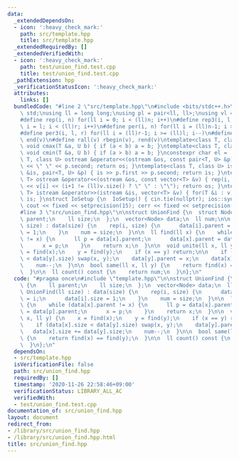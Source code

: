 ```yaml
---
data:
  _extendedDependsOn:
  - icon: ':heavy_check_mark:'
    path: src/template.hpp
    title: src/template.hpp
  _extendedRequiredBy: []
  _extendedVerifiedWith:
  - icon: ':heavy_check_mark:'
    path: test/union_find.test.cpp
    title: test/union_find.test.cpp
  _pathExtension: hpp
  _verificationStatusIcon: ':heavy_check_mark:'
  attributes:
    links: []
  bundledCode: "#line 2 \"src/template.hpp\"\n#include <bits/stdc++.h>\nusing namespace\
    \ std;\nusing ll = long long;\nusing pl = pair<ll, ll>;\nusing vl = vector<ll>;\n\
    #define rep(i, n) for(ll i = 0; i < (ll)n; i++)\n#define rep3(i, l, r) for(ll\
    \ i = l; i < (ll)r; i++)\n#define per(i, n) for(ll i = (ll)n-1; i >= 0; i--)\n\
    #define per3(i, l, r) for(ll i = (ll)r-1; i >= (ll)l; i--)\n#define all(v) begin(v),\
    \ end(v)\n#define rall(v) rbegin(v), rend(v)\ntemplate<class T, class U> inline\
    \ void cmax(T &a, U b) { if (a < b) a = b; }\ntemplate<class T, class U> inline\
    \ void cmin(T &a, U b) { if (a > b) a = b; }\nconstexpr char el = '\\n';\ntemplate<class\
    \ T, class U> ostream &operator<<(ostream &os, const pair<T, U> &p) { os << p.first\
    \ << \" \" << p.second; return os; }\ntemplate<class T, class U> istream &operator>>(istream\
    \ &is, pair<T, U> &p) { is >> p.first >> p.second; return is; }\ntemplate<class\
    \ T> ostream &operator<<(ostream &os, const vector<T> &v) { rep(i, v.size()) os\
    \ << v[i] << (i+1 != (ll)v.size() ? \" \" : \"\"); return os; }\ntemplate<class\
    \ T> istream &operator>>(istream &is, vector<T> &v) { for(T &i : v) is >> i; return\
    \ is; }\nstruct IoSetup {\n  IoSetup() { cin.tie(nullptr); ios::sync_with_stdio(false);\
    \ cout << fixed << setprecision(15); cerr << fixed << setprecision(15); }\n} io_setup;\n\
    #line 3 \"src/union_find.hpp\"\n\nstruct UnionFind {\n  struct Node {\n    ll\
    \ parent;\n    ll size;\n  };\n  vector<Node> data;\n  ll num;\n\n  UnionFind(ll\
    \ size) : data(size) {\n    rep(i, size) {\n      data[i].parent = i;\n      data[i].size\
    \ = 1;\n    }\n    num = size;\n  }\n\n  ll find(ll x) {\n    while (data[x].parent\
    \ != x) {\n      ll p = data[x].parent;\n      data[x].parent = data[p].parent;\n\
    \      x = p;\n    }\n    return x;\n  }\n\n  void unite(ll x, ll y) {\n    x\
    \ = find(x);\n    y = find(y);\n    if (x == y) return;\n\n    if (data[x].size\
    \ < data[y].size) swap(x, y);\n    data[y].parent = x;\n    data[x].size += data[y].size;\n\
    \    num--;\n  }\n\n  bool same(ll x, ll y) {\n    return find(x) == find(y);\n\
    \  }\n\n  ll count() const {\n    return num;\n  }\n};\n"
  code: "#pragma once\n#include \"template.hpp\"\n\nstruct UnionFind {\n  struct Node\
    \ {\n    ll parent;\n    ll size;\n  };\n  vector<Node> data;\n  ll num;\n\n \
    \ UnionFind(ll size) : data(size) {\n    rep(i, size) {\n      data[i].parent\
    \ = i;\n      data[i].size = 1;\n    }\n    num = size;\n  }\n\n  ll find(ll x)\
    \ {\n    while (data[x].parent != x) {\n      ll p = data[x].parent;\n      data[x].parent\
    \ = data[p].parent;\n      x = p;\n    }\n    return x;\n  }\n\n  void unite(ll\
    \ x, ll y) {\n    x = find(x);\n    y = find(y);\n    if (x == y) return;\n\n\
    \    if (data[x].size < data[y].size) swap(x, y);\n    data[y].parent = x;\n \
    \   data[x].size += data[y].size;\n    num--;\n  }\n\n  bool same(ll x, ll y)\
    \ {\n    return find(x) == find(y);\n  }\n\n  ll count() const {\n    return num;\n\
    \  }\n};\n"
  dependsOn:
  - src/template.hpp
  isVerificationFile: false
  path: src/union_find.hpp
  requiredBy: []
  timestamp: '2020-11-26 22:58:46+09:00'
  verificationStatus: LIBRARY_ALL_AC
  verifiedWith:
  - test/union_find.test.cpp
documentation_of: src/union_find.hpp
layout: document
redirect_from:
- /library/src/union_find.hpp
- /library/src/union_find.hpp.html
title: src/union_find.hpp
---
```

